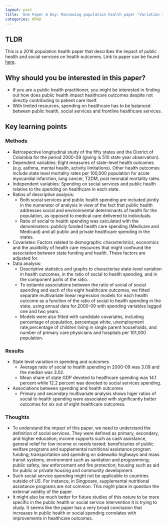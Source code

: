 ```yaml
---
layout: post
title: 'One Paper A Day: Reviewing population health paper "Variation In Health Outcomes: The Role Of Spending On Social Services, Public Health, And Health Care, 2000-09"'
categories: OPAD
---
```


## TLDR
This is a 2016 population health paper that describes the impact of public health and social services on health outcomes. Link to paper can be found [here](https://pubmed.ncbi.nlm.nih.gov/27140980/).

## Why should you be interested in this paper?
- If you are a public health practitioner, you might be interested in finding out how does public health impact healthcare outcomes despite not directly contributing to patient care itself.
- With limited resources, spending on healthcare has to be balanced between public health, social services and frontline healthcare services.

## Key learning points

### Methods
- Retrospective longitudinal study of the fifty states and the District of Columbia for the period 2000-09 (giving is 510 state year observation).
- Dependent variables: Eight measures of state-level health outcomes (e.g. asthma, mental health, activity limitations). Other health outcomes include state level mortality rates per 100,000 population for acute myocardial infarction, lung cancer, T2DM, post neonatal mortality rates.
- Independent variables: Spending on social services and public health relative to the spending on healthcare in each state.
- Ratios of descriptive analysis:
    - Both social services and public health spending are included jointly in the numerator of analysis in view of the fact that public health addresses social and environmental determinants of health for the population, as opposed to medical care delivered to individuals.
    - Ratio of social to health spending was calculated with the denominators: publicly funded health care spending (Medicare and Medicaid) and all public and private healthcare spending in the states.
- Covariates: Factors related to demographic characteristics, economics and the availbility of health care resources that might confound the association between state funding and health. These factors are adjusted for.
- Data analysis:
    - Descriptive statistics and graphs to characterise state-level variation in health outcomes, in the ratio of social to health spending, and in the component parts of the ratio.
    - To estiamte associations between the ratio of social of social spending and each of the eight healthcare outcomes, we fitted separate multivariate linear regression models for each health outcome as a function of the ratio of social to health spending in the state, using annual data for 2000-09 with spending variables lagged one and two years.
    - Models were also fitted with candidate covariates, including percentage of population, percentage white, unemployment rate,percentage of children living in single parent households, and number of primary care physicians and hospitals per 101,000 population.

### Results
- State level variation in spending and outcomes
    - Average ratio of social to health spending in 2000-09 was 3.09 and the median was 3.02.
    - Mean share of state GDP devoted to healthcare spending was 14.1 percent while 12.2 percent was devoted to social services spending.
- Associations between spending and health outcomes
    - Primary and secondary multivariate analysis shows higer ratios of social to health spending were associated with significantly better outcomes for six out of eight healthcare outcomes.

### Thoughts
- To understand the impact of this paper, we need to understand the definition of social services. They were defined as primary, secondary, and higher education; income supports such as cash assistance, general relief for low income or needs tested; beneficiaries of public welfare programs and supplemental nutritional assistance program funding; transportation and spending on sidewalks highways and mass transit systems, environment such as sanitation and programming; public safety, law enforcement and fire protection; housing such as aid for public or private housing and community development.
- Such social service spending might not be applicable to countries outside of US. For instance, in Singpoare, supplemental nutritional assistance programs are not common. This might place in question the external validity of the paper.
- It might also be much better for future studies of this nature to be more specific in the public health or social service intervention it is trying to study. It seems like the paper has a very broad conclusion that increases in public health or social spending correlates with improvements in healthcare outcomes.
